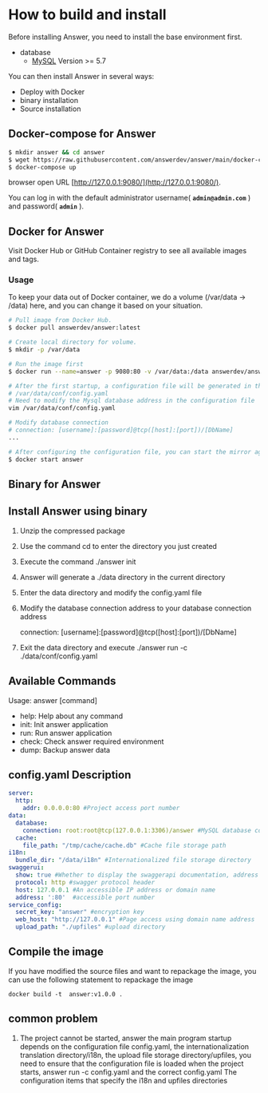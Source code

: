 # How to build and install

Before installing Answer, you need to install the base environment first.
 - database
     - [MySQL](http://dev.mysql.com) Version >= 5.7

You can then install Answer in several ways:

 - Deploy with Docker
 - binary installation
 - Source installation

## Docker-compose for Answer
```bash
$ mkdir answer && cd answer
$ wget https://raw.githubusercontent.com/answerdev/answer/main/docker-compose.yaml
$ docker-compose up
```

browser open URL [http://127.0.0.1:9080/](http://127.0.0.1:9080/).

You can log in with the default administrator username( **`admin@admin.com`** ) and password( **`admin`** ).

## Docker for Answer
Visit Docker Hub or GitHub Container registry to see all available images and tags.

### Usage
To keep your data out of Docker container, we do a volume (/var/data -> /data) here, and you can change it based on your situation.

```bash
# Pull image from Docker Hub.
$ docker pull answerdev/answer:latest

# Create local directory for volume.
$ mkdir -p /var/data

# Run the image first
$ docker run --name=answer -p 9080:80 -v /var/data:/data answerdev/answer

# After the first startup, a configuration file will be generated in the /var/data directory
# /var/data/conf/config.yaml
# Need to modify the Mysql database address in the configuration file
vim /var/data/conf/config.yaml

# Modify database connection
# connection: [username]:[password]@tcp([host]:[port])/[DbName]
...

# After configuring the configuration file, you can start the mirror again to start the service
$ docker start answer
```

## Binary for Answer
## Install Answer using binary

  1. Unzip the compressed package
  2. Use the command cd to enter the directory you just created
  3. Execute the command ./answer init
  4. Answer will generate a ./data directory in the current directory
  5. Enter the data directory and modify the config.yaml file
  6. Modify the database connection address to your database connection address

     connection: [username]:[password]@tcp([host]:[port])/[DbName]
  7. Exit the data directory and execute ./answer run -c ./data/conf/config.yaml

## Available Commands
Usage: answer [command]

- help: Help about any command
- init: Init answer application
- run: Run answer application
- check: Check answer required environment
- dump: Backup answer data

## config.yaml Description

```yaml
server:
  http:
    addr: 0.0.0.0:80 #Project access port number
data:
  database:
    connection: root:root@tcp(127.0.0.1:3306)/answer #MySQL database connection address
  cache:
    file_path: "/tmp/cache/cache.db" #Cache file storage path
i18n:
  bundle_dir: "/data/i18n" #Internationalized file storage directory
swaggerui:
  show: true #Whether to display the swaggerapi documentation, address /swagger/index.html
  protocol: http #swagger protocol header
  host: 127.0.0.1 #An accessible IP address or domain name
  address: ':80'  #accessible port number
service_config:
  secret_key: "answer" #encryption key
  web_host: "http://127.0.0.1" #Page access using domain name address
  upload_path: "./upfiles" #upload directory
```

## Compile the image
If you have modified the source files and want to repackage the image, you can use the following statement to repackage the image
```
docker build -t  answer:v1.0.0 .
```
## common problem
 1. The project cannot be started, answer the main program startup depends on the configuration file config.yaml, the internationalization translation directory/i18n, the upload file storage directory/upfiles, you need to ensure that the configuration file is loaded when the project starts, answer run -c config.yaml and the correct config.yaml The configuration items that specify the i18n and upfiles directories
